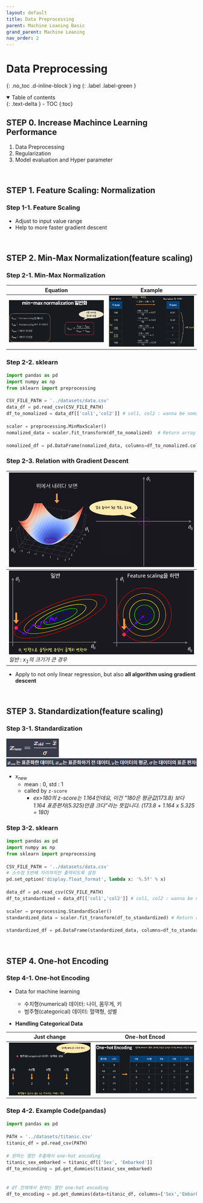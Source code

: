 ```yaml
---
layout: default
title: Data Preprocessing
parent: Machine Leaning Basic
grand_parent: Machine Leaning
nav_order: 2
---
```


# Data Preprocessing
{: .no_toc .d-inline-block }
ing
{: .label .label-green }
<details open markdown="block">
  <summary>
    Table of contents
  </summary>
  {: .text-delta }
- TOC
{:toc}
</details>

<!------------------------------------ STEP ------------------------------------>
## STEP 0. Increase Machince Learning Performance

1. Data Preprocessing
2. Regularization
3. Model evaluation and Hyper parameter

<br>

<!------------------------------------ STEP ------------------------------------>
## STEP 1. Feature Scaling: Normalization

### Step 1-1. Feature Scaling
* Adjust to input value range
* Help to more faster gradient descent

<br>

<!------------------------------------ STEP ------------------------------------>
## STEP 2. Min-Max Normalization(feature scaling)

### Step 2-1. Min-Max Normalization



| Equation                                                     | Example                                                      |
| ------------------------------------------------------------ | ------------------------------------------------------------ |
| <img src="./../../../images/menu6-sub1-sub2-data-preprocessing/image-20230418085526200.png" alt="image-20230418085526200" style="zoom: 80%;" /> | <img src="./../../../images/menu6-sub1-sub2-data-preprocessing/image-20230418085601375.png" alt="image-20230418085601375" style="zoom: 80%;" /> |

### Step 2-2. sklearn

```python
import pandas as pd
import numpy as np
from sklearn import preprocessing

CSV_FILE_PATH = '../datasets/data.csv'
data_df = pd.read_csv(CSV_FILE_PATH)
df_to_nomalized = data_df[['col1','col2']] # col1, col2 : wanna be nomalized

scaler = preprocessing.MinMaxScaler()
nomalized_data = scaler.fit_transform(df_to_nomalized)	# Return array

nomalized_df = pd.DataFrame(nomalized_data, columns=df_to_nomalized.columns.tolist())
```

### Step 2-3. Relation with Gradient Descent

| <img src="./../../../images/menu6-sub1-sub2-data-preprocessing/image-20230418085656553.png" alt="image-20230418085656553" style="zoom:67%;" /> |
| ------------------------------------------------------------ |
| <img src="./../../../images/menu6-sub1-sub2-data-preprocessing/image-20230418085753920.png" alt="image-20230418085753920" style="zoom:67%;" /><br>*일반 : x<sub>1</sub>의 크기가 큰 경우* |

* Apply to not only linear regression, but also **all algorithm using gradient descent**


<br>

<!------------------------------------ STEP ------------------------------------>
## STEP 3. Standardization(feature scaling)

### Step 3-1.  Standardization

![image-20230418090007674](./../../../images/menu6-sub1-sub2-data-preprocessing/image-20230418090007674.png)![image-20230418090046822](./../../../images/menu6-sub1-sub2-data-preprocessing/image-20230418090046822.png)

* x<sub>new</sub> 
	* mean : 0, std : 1
	* called by `z-score`
		* *ex>180의 z-score는 1.164인데요, 이건 “180은 평균값(173.8) 보다 1.164 표준편차(5.325)만큼 크다”라는 뜻입니다. (173.8 + 1.164 x 5.325 = 180)*

### Step 3-2. sklearn

```python
import pandas as pd
import numpy as np
from sklearn import preprocessing

CSV_FILE_PATH = '../datasets/data.csv'
# 소수점 5번째 자리까지만 출력되도록 설정 
pd.set_option('display.float_format', lambda x: '%.5f' % x)

data_df = pd.read_csv(CSV_FILE_PATH)
df_to_standardized = data_df[['col1','col2']] # col1, col2 : wanna be nomalized

scaler = preprocessing.StandardScaler()
standardized_data = scaler.fit_transform(df_to_standardized) # Return array

standardized_df = pd.DataFrame(standardized_data, columns=df_to_standardized.columns.tolist())
```

<br>

<!------------------------------------ STEP ------------------------------------>
## STEP 4. One-hot Encoding

### Step 4-1. One-hot Encoding

* Data for machine learning
	-   수치형(numerical) 데이터: 나이, 몸무게, 키
	-   범주형(categorical) 데이터: 혈액형, 성별

* **Handling Categorical Data**

|Just change|One-hot Encod|
|---|---|
|<img src="./../../../images/menu6-sub1-sub2-data-preprocessing/image-20230418090136252.png" alt="image-20230418090136252" style="zoom:50%;" />|<img src="./../../../images/menu6-sub1-sub2-data-preprocessing/image-20230418090152271.png" alt="image-20230418090152271" style="zoom:50%;" />|

### Step 4-2. Example Code(pandas)

```python
import pandas as pd

PATH = '../datasets/titanic.csv'
titanic_df = pd.read_csv(PATH)

# 원하는 열만 추출해서 one-hot encoding
titanic_sex_embarked = titanic_df[['Sex', 'Embarked']]
df_to_enconding = pd.get_dummies(titanic_sex_embarked)


# df 전체에서 원하는 열만 one-hot encoding
df_to_encoding = pd.get_dummies(data=titanic_df, columns=['Sex','Embarked']]
```
